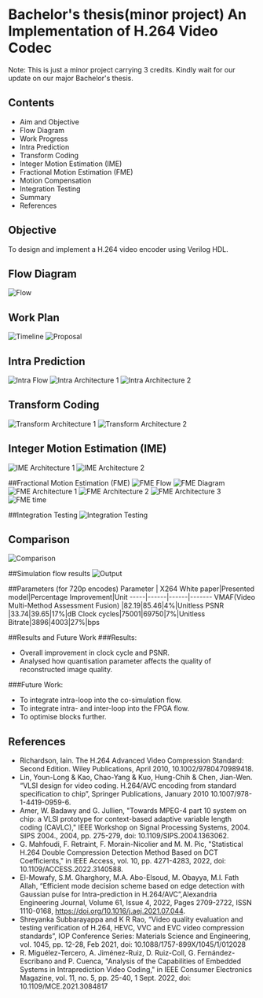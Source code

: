 # Bachelor's thesis(minor project) An Implementation of H.264 Video Codec

Note: This is just a minor project carrying 3 credits. Kindly wait for our update on our major Bachelor's thesis.

## Contents
- Aim and Objective
- Flow Diagram
- Work Progress
- Intra Prediction
- Transform Coding
- Integer Motion Estimation (IME)
- Fractional Motion Estimation (FME)
- Motion Compensation
- Integration Testing
- Summary
- References


## Objective
To design and implement a H.264 video encoder using Verilog HDL.


## Flow Diagram
![Flow](resources/flow.png)

## Work Plan
![Timeline](resources/timeline.png)
![Proposal](resources/prop.png)
## Intra Prediction
![Intra Flow](resources/intra_flow.png)
![Intra Architecture 1](resources/intra_arch1.png)
![Intra Architecture 2](resources/intra_arch.png)

## Transform Coding
![Transform Architecture 1](resources/tranform_arch.png)
![Transform Architecture 2](resources/tranform_out.png)
## Integer Motion Estimation (IME)
![IME Architecture 1](resources/IME_arch1.png)
![IME Architecture 2](resources/IME_arch.png)

##Fractional Motion Estimation (FME)
![FME Flow](resources/FME_flow.png)
![FME Diagram](resources/FME_dia.png)
![FME Architecture 1](resources/FME_arch2.png)
![FME Architecture 2](resources/FME_arch1.png)
![FME Architecture 3](resources/FME_arch.png)
![FME time](resources/fme_time.png)

##Integration Testing
![Integration Testing](resources/it.png)

## Comparison
![Comparison](resources/comp.png)

##Simulation flow results
![Output](resources/out.gif)

##Parameters (for 720p encodes)
Parameter | X264 White paper|Presented model|Percentage Improvement|Unit
 -----|------|------|-------
 VMAF(Video Multi-Method Assessment Fusion) |82.19|85.46|4%|Unitless
PSNR |33.74|39.65|17%|dB
Clock cycles|75001|69750|7%|Unitless
Bitrate|3896|4003|27%|bps


##Results and Future Work
###Results:
- Overall improvement in clock cycle and PSNR.
- Analysed how quantisation parameter affects the quality of reconstructed image quality.

###Future Work:
- To integrate intra-loop into the co-simulation flow.
- To integrate intra- and inter-loop into the FPGA flow.
- To optimise blocks further.


## References
- Richardson, Iain. The H.264 Advanced Video Compression Standard: Second Edition. Wiley Publications, April 2010, 10.1002/9780470989418. 
- Lin, Youn-Long & Kao, Chao-Yang & Kuo, Hung-Chih & Chen, Jian-Wen. “VLSI design for video coding. H.264/AVC encoding from standard specification to chip”, Springer Publications, January 2010 10.1007/978-1-4419-0959-6. 
-  Amer, W. Badawy and G. Jullien, "Towards MPEG-4 part 10 system on chip: a VLSI prototype for context-based adaptive variable length coding (CAVLC)," IEEE Workshop on Signal Processing Systems, 2004. SIPS 2004., 2004, pp. 275-279, doi: 10.1109/SIPS.2004.1363062.
- G. Mahfoudi, F. Retraint, F. Morain-Nicolier and M. M. Pic, "Statistical H.264 Double Compression Detection Method Based on DCT Coefficients," in IEEE Access, vol. 10, pp. 4271-4283, 2022, doi: 10.1109/ACCESS.2022.3140588.
-  El-Mowafy, S.M. Gharghory, M.A. Abo-Elsoud, M. Obayya, M.I. Fath Allah, “Efficient mode decision scheme based on edge detection with Gaussian pulse for Intra-prediction in H.264/AVC”,Alexandria Engineering Journal, Volume 61, Issue 4, 2022, Pages 2709-2722, ISSN 1110-0168, https://doi.org/10.1016/j.aej.2021.07.044.
- Shreyanka Subbarayappa and K R Rao, “Video quality evaluation and testing verification of H.264, HEVC, VVC and EVC video compression standards”, IOP Conference Series: Materials Science and Engineering, vol. 1045, pp. 12-28, Feb 2021, doi: 10.1088/1757-899X/1045/1/012028
- R. Miguélez-Tercero, A. Jiménez-Ruiz, D. Ruiz-Coll, G. Fernández-Escribano and P. Cuenca, "Analysis of the Capabilities of Embedded Systems in Intraprediction Video Coding," in IEEE Consumer Electronics Magazine, vol. 11, no. 5, pp. 25-40, 1 Sept. 2022, doi: 10.1109/MCE.2021.3084817
